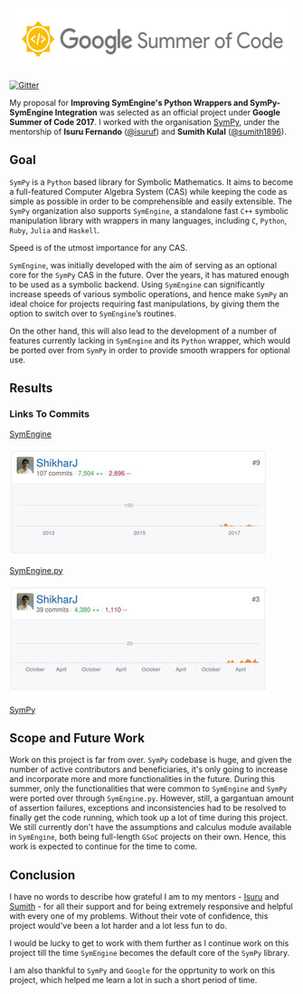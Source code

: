<p align="center">
  <img width="556" height="112" src="https://github.com/ShikharJ/GSoC-2017-Work-Report/blob/master/src/gsoc.png">
</p>

[![Gitter](https://badges.gitter.im/Join%20Chat.svg)](https://gitter.im/sympy/symengine?utm_source=badge&utm_medium=badge&utm_campaign=pr-badge&utm_content=badge)

My proposal for **Improving SymEngine's Python Wrappers and SymPy-SymEngine Integration** was selected as an official project under **Google Summer of Code 2017**. I worked with the organisation [SymPy](https://github.com/SymPy/), under the mentorship of **Isuru Fernando** ([@isuruf](https://github.com/isuruf)) and **Sumith Kulal** ([@sumith1896](https://github.com/sumith1896)).

## Goal

`SymPy` is a `Python` based library for Symbolic Mathematics. It aims to become a full-featured Computer Algebra System (CAS) while keeping the code as simple as possible in order to be comprehensible and easily extensible.
The `SymPy` organization also supports `SymEngine`, a standalone fast `C++` symbolic manipulation library with wrappers in many languages, including `C`, `Python`, `Ruby`, `Julia` and `Haskell`.

Speed is of the utmost importance for any CAS.

`SymEngine`, was initially developed with the aim of serving as an optional core for the `SymPy` CAS in the future. Over the years, it has matured enough to be used as a symbolic backend. Using `SymEngine` can significantly increase speeds of various symbolic operations, and hence make `SymPy` an ideal choice for projects requiring fast manipulations, by giving them the option to switch over to `SymEngine`’s routines.

On the other hand, this will also lead to the development of a number of features currently lacking in `SymEngine` and its `Python` wrapper, which would be ported over from `SymPy` in order to provide smooth wrappers for optional use.

## Results

### Links To Commits

[SymEngine](https://github.com/symengine/symengine/commits?author=shikharj)

<p align="left">
  <img width="458" height="193" src="https://github.com/ShikharJ/GSoC-2017-Work-Report/blob/master/src/SymEngine.jpg">
</p>

[SymEngine.py](https://github.com/symengine/symengine.py/commits?author=shikharj)

<p align="left">
  <img width="459" height="198" src="https://github.com/ShikharJ/GSoC-2017-Work-Report/blob/master/src/SymEnginepy.jpg">
</p>

[SymPy](https://github.com/sympy/sympy/commits?author=shikharj)


## Scope and Future Work

Work on this project is far from over. `SymPy` codebase is huge, and given the number of active contributors and beneficiaries, it's only going to increase and incorporate more and more functionalities in the future. During this summer, only the functionalities that were common to `SymEngine` and `SymPy` were ported over through `SymEngine.py`. However, still, a gargantuan amount of assertion failures, exceptions and inconsistencies had to be resolved to finally get the code running, which took up a lot of time during this project. We still currently don't have the assumptions and calculus module available in `SymEngine`, both being full-length `GSoC` projects on their own. Hence, this work is expected to continue for the time to come.

## Conclusion

I have no words to describe how grateful I am to my mentors - [Isuru](https://github.com/isuruf) and [Sumith](https://github.com/Sumith1896) - for all their support and for being extremely responsive and helpful with every one of my problems. Without their vote of confidence, this project would've been a lot harder and a lot less fun to do.

I would be lucky to get to work with them further as I continue work on this project till the time `SymEngine` becomes the default core of the `SymPy` library.

I am also thankful to `SymPy` and `Google` for the opprtunity to work on this project, which helped me learn a lot in such a short period of time.
